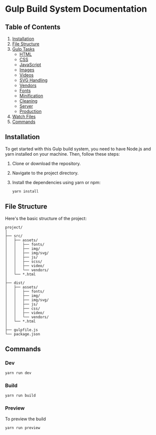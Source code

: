 # Gulp Build System Documentation

## Table of Contents

1. [Installation](#installation)
2. [File Structure](#file-structure)
3. [Gulp Tasks](#gulp-tasks)
   - [HTML](#html)
   - [CSS](#css)
   - [JavaScript](#javascript)
   - [Images](#images)
   - [Videos](#videos)
   - [SVG Handling](#svg-handling)
   - [Vendors](#vendors)
   - [Fonts](#fonts)
   - [Minification](#minification)
   - [Cleaning](#cleaning)
   - [Server](#server)
   - [Production](#production)
4. [Watch Files](#watch-files)
5. [Commands](#commands)

## Installation

To get started with this Gulp build system, you need to have Node.js and yarn installed on your machine. Then, follow these steps:

1. Clone or download the repository.
2. Navigate to the project directory.
3. Install the dependencies using yarn or npm:

   ```bash
   yarn install
   ```

## File Structure

Here's the basic structure of the project:

```
project/
│
├── src/
│   ├── assets/
│   │   ├── fonts/
│   │   ├── img/
│   │   ├── img/svg/
│   │   ├── js/
│   │   ├── scss/
│   │   ├── video/
│   │   └── vendors/
│   └── *.html
│
├── dist/
│   ├── assets/
│   │   ├── fonts/
│   │   ├── img/
│   │   ├── img/svg/
│   │   ├── js/
│   │   ├── css/
│   │   ├── video/
│   │   └── vendors/
│   └── *.html
│
├── gulpfile.js
└── package.json
```

## Commands

### Dev

```bash
yarn run dev
```

### Build

```bash
yarn run build
```

### Preview

To preview the build

```bash
yarn run preview
```

